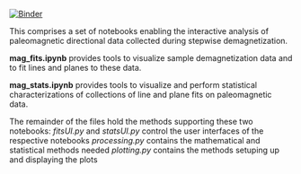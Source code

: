 [![Binder](https://mybinder.org/badge_logo.svg)](https://mybinder.org/v2/git/https%3A%2F%2Fgithub.com%2FOsloMag%2FOmag/HEAD?urlpath=%2Fdoc%2Ftree%2Fmag_fits.ipynb)

This comprises a set of notebooks enabling the interactive analysis of paleomagnetic directional data collected during stepwise demagnetization.

**mag_fits.ipynb** provides tools to visualize sample demagnetization data and to fit lines and planes to these data.

**mag_stats.ipynb** provides tools to visualize and perform statistical characterizations of collections of line and plane fits on paleomagnetic data.

The remainder of the files hold the methods supporting these two notebooks:
*fitsUI.py* and *statsUI.py* control the user interfaces of the respective notebooks
*processing.py* contains the mathematical and statistical methods needed
*plotting.py* contains the methods setuping up and displaying the plots
